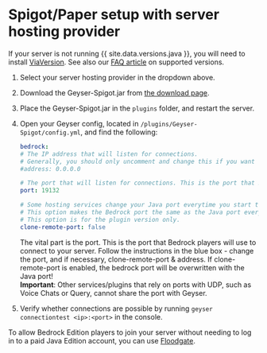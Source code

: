
# Spigot/Paper setup with server hosting provider

<div class="alert alert-info" role="alert">
    If your server is not running {{ site.data.versions.java }}, you will need to install <a href="https://www.spigotmc.org/resources/viaversion.19254/">ViaVersion</a>.
    See also our <a href="/geyser/faq/#what-server-versions-does-geyser-support">FAQ article</a> on supported versions.
</div>

1. Select your server hosting provider in the dropdown above.
2. Download the Geyser-Spigot.jar from [the download page](https://download.geysermc.org/v2/projects/geyser/versions/latest/builds/latest/downloads/spigot).
3. Place the Geyser-Spigot.jar in the `plugins` folder, and restart the server.
4. Open your Geyser config, located in `/plugins/Geyser-Spigot/config.yml`, and find the following:

    ```yaml
    bedrock: 
    # The IP address that will listen for connections. 
    # Generally, you should only uncomment and change this if you want to limit what IPs can connect to your server. 
    #address: 0.0.0.0 

    # The port that will listen for connections. This is the port that Bedrock players will use to connect to your server.
    port: 19132 

    # Some hosting services change your Java port everytime you start the server and require the same port to be used for Bedrock. 
    # This option makes the Bedrock port the same as the Java port every time you start the server. 
    # This option is for the plugin version only. 
    clone-remote-port: false 
    ``` 
    The vital part is the port. This is the port that Bedrock players will use to connect to your server. 
    Follow the instructions in the blue box - change the port, and if necessary, clone-remote-port & address.
    If clone-remote-port is enabled, the bedrock port will be overwritten with the Java port! <br>
    **Important**: Other services/plugins that rely on ports with UDP, such as Voice Chats or Query, cannot share the port with Geyser.
 
5. Verify whether connections are possible by running `geyser connectiontest <ip>:<port>` in the console.

<div class="alert alert-info" role="alert">
    To allow Bedrock Edition players to join your server without needing to log in to a paid Java Edition account, you can use <a href="/floodgate/setup/">Floodgate</a>.
</div>

